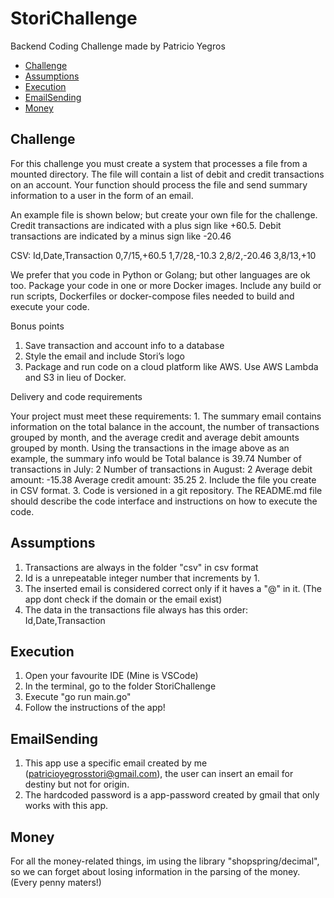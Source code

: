 # StoriChallenge

Backend Coding Challenge made by Patricio Yegros

- [Challenge](#challenge)
- [Assumptions](#assumptions)
- [Execution](#execution)
- [EmailSending](#emailSending)
- [Money](#money)

## Challenge

For this challenge you must create a system that processes a file from a mounted directory. The file
    will contain a list of debit and credit transactions on an account. Your function should process the file
    and send summary information to a user in the form of an email.

An example file is shown below; but create your own file for the challenge. Credit transactions are
    indicated with a plus sign like +60.5. Debit transactions are indicated by a minus sign like -20.46

CSV:
    Id,Date,Transaction
    0,7/15,+60.5
    1,7/28,-10.3
    2,8/2,-20.46
    3,8/13,+10

We prefer that you code in Python or Golang; but other languages are ok too. Package your code in
one or more Docker images. Include any build or run scripts, Dockerfiles or docker-compose files
needed to build and execute your code.

Bonus points
1. Save transaction and account info to a database
2. Style the email and include Stori’s logo
3. Package and run code on a cloud platform like AWS. Use AWS Lambda and S3 in lieu of Docker.

Delivery and code requirements

Your project must meet these requirements:
    1. The summary email contains information on the total balance in the account, the number of
    transactions grouped by month, and the average credit and average debit amounts grouped by
    month. Using the transactions in the image above as an example, the summary info would be
    Total balance is 39.74
    Number of transactions in July: 2
    Number of transactions in August: 2
    Average debit amount: -15.38
    Average credit amount: 35.25
    2. Include the file you create in CSV format.
    3. Code is versioned in a git repository. The README.md file should describe the code interface and
    instructions on how to execute the code.

## Assumptions

1. Transactions are always in the folder "csv" in csv format
2. Id is a unrepeatable integer number that increments by 1.
3. The inserted email is considered correct only if it haves a "@" in it. (The app dont check if the domain or the email exist)
4. The data in the transactions file always has this order: Id,Date,Transaction

## Execution

1. Open your favourite IDE (Mine is VSCode)
2. In the terminal, go to the folder StoriChallenge
3. Execute "go run main.go"
4. Follow the instructions of the app!

## EmailSending

1. This app use a specific email created by me (patricioyegrosstori@gmail.com), the user can insert an email for destiny but not for origin.
2. The hardcoded password is a app-password created by gmail that only works with this app.

## Money
For all the money-related things, im using the library "shopspring/decimal", so we can forget about losing information in the parsing of the money.
(Every penny maters!)


